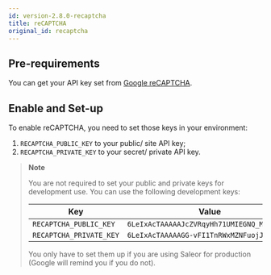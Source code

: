 ```yaml
---
id: version-2.8.0-recaptcha
title: reCAPTCHA
original_id: recaptcha
---
```


## Pre-requirements

You can get your API key set from [Google reCAPTCHA](https://www.google.com/recaptcha/admin).


## Enable and Set-up

To enable reCAPTCHA, you need to set those keys in your environment:

1. `RECAPTCHA_PUBLIC_KEY` to your public/ site API key;
2. `RECAPTCHA_PRIVATE_KEY` to your secret/ private API key.

> **Note**
>
> You are not required to set your public and private keys for development use. You can use the following development keys:
>
>| Key | Value |
>| --- | --- |
>| `RECAPTCHA_PUBLIC_KEY` | `6LeIxAcTAAAAAJcZVRqyHh71UMIEGNQ_MXjiZKhI` |
>| `RECAPTCHA_PRIVATE_KEY` | `6LeIxAcTAAAAAGG-vFI1TnRWxMZNFuojJ4WifJWe` |
>
> You only have to set them up if you are using Saleor for production (Google will remind you if you do not).